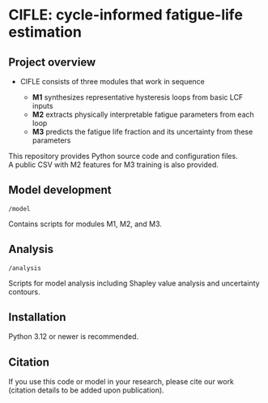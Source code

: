 # CIFLE: cycle-informed fatigue-life estimation

## Project overview
- CIFLE consists of three modules that work in sequence

  - **M1** synthesizes representative hysteresis loops from basic LCF inputs  
  - **M2** extracts physically interpretable fatigue parameters from each loop  
  - **M3** predicts the fatigue life fraction and its uncertainty from these parameters

This repository provides Python source code and configuration files.  
A public CSV with M2 features for M3 training is also provided.

## Model development
`/model`  

Contains scripts for modules M1, M2, and M3.

## Analysis
`/analysis`  

Scripts for model analysis including Shapley value analysis and uncertainty contours.

## Installation
Python 3.12 or newer is recommended.

## Citation
If you use this code or model in your research, please cite our work  
(citation details to be added upon publication).

